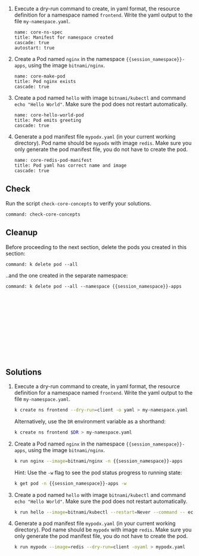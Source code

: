 
1. Execute a dry-run command to create, in yaml format, the resource definition for a namespace named `frontend`.  Write the yaml output to the file `my-namespace.yaml`.

    ```examiner:execute-test
    name: core-ns-spec
    title: Manifest for namespace created
    cascade: true
    autostart: true
    ```

1. Create a Pod named `nginx` in the namespace `{{session_namespace}}-apps`, using the image `bitnami/nginx`.

    ```examiner:execute-test
    name: core-make-pod
    title: Pod nginx exists
    cascade: true
    ```

1. Create a pod named `hello` with image `bitnami/kubectl` and command `echo "Hello World"`. Make sure the pod does not restart automatically.

    ```examiner:execute-test
    name: core-hello-world-pod
    title: Pod emits greeting
    cascade: true
    ```

1. Generate a pod manifest file `mypodx.yaml` (in your current working directory). Pod name should be `mypodx` with image `redis`. Make sure you only generate the pod manifest file, you do not have to create the pod.

    ```examiner:execute-test
    name: core-redis-pod-manifest
    title: Pod yaml has correct name and image
    cascade: true
    ```

## Check

Run the script `check-core-concepts` to verify your solutions.

```terminal:execute
command: check-core-concepts
```

## Cleanup

Before proceeding to the next section, delete the pods you created in this section:

```terminal:execute
command: k delete pod --all
```

..and the one created in the separate namespace:

```terminal:execute
command: k delete pod --all --namespace {{session_namespace}}-apps
```

<h2 style="margin-top: 10em;">Solutions</h2>

1. Execute a dry-run command to create, in yaml format, the resource definition for a namespace named `frontend`.  Write the yaml output to the file `my-namespace.yaml`.

    ```bash
    k create ns frontend --dry-run=client -o yaml > my-namespace.yaml
    ```

    Alternatively, use the `DR` environment variable as a shorthand:

    ```bash
    k create ns frontend $DR > my-namespace.yaml
    ```

1. Create a Pod named `nginx` in the namespace `{{session_namespace}}-apps`, using the image `bitnami/nginx`.

    ```bash
    k run nginx --image=bitnami/nginx -n {{session_namespace}}-apps
    ```

    Hint:  Use the `-w` flag to see the pod status progress to running state:

    ```bash
    k get pod -n {{session_namespace}}-apps -w
    ```

1. Create a pod named `hello` with image `bitnami/kubectl` and command `echo "Hello World"`. Make sure the pod does not restart automatically.

    ```bash
    k run hello --image=bitnami/kubectl --restart=Never --command -- echo "Hello World"
    ```

1. Generate a pod manifest file `mypodx.yaml` (in your current working directory). Pod name should be `mypodx` with image `redis`. Make sure you only generate the pod manifest file, you do not have to create the pod.

    ```bash
    k run mypodx --image=redis --dry-run=client -oyaml > mypodx.yaml
    ```
